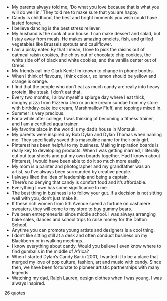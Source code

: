  - My parents always told me, ‘Do what you love because that is what you will do well in.’ They told me to make sure that you are happy.
 - Candy is childhood, the best and bright moments you wish could have lasted forever.
 - I believe dancing is the best stress reliever.
 - My husband is the cook at our house. I can make dessert and salad, but I stay away from meals. He makes amazing omelets, fish, and grilled vegetables like Brussels sprouts and cauliflower.
 - I am a picky eater. By that I mean, I love to pick the raisins out of oatmeal raisin cookies, the chips out of chocolate chip cookies, the white side off of black and white cookies, and the vanilla center out of Oreos.
 - My friends call me Clark Kent: I’m known to change in phone booths.
 - When I think of flavours, I think colour, so lemon should be yellow and orange is orange.
 - I find that the people who don’t eat as much candy are really into heavy protein, like steak. I don’t eat that.
 - Every two months, I allow myself a splurge day where I eat thick, doughy pizza from Pizzeria Uno or an ice cream sundae from my store with birthday-cake ice cream, Marshmallow Fluff, and toppings mixed in.
 - Summer is very precious.
 - For a while after college, I was thinking of becoming a fitness trainer, and I am a certified aqua trainer.
 - My favorite place in the world is my dad’s house in Montauk.
 - My parents were inspired by Bob Dylan and Dylan Thomas when naming me. They specifically saved this masculine name for their only girl.
 - Pinterest has been helpful to my business. Making inspiration boards is really key to developing products. When I was getting married, I literally cut out tear sheets and put my own boards together. Had I known about Pinterest, I would have been able to do it so much more easily.
 - My mom is a painter and photographer and my grandfather was an artist, so I’ve always been surrounded by creative people.
 - I always liked the idea of leadership and being a captain.
 - There’s no denying that candy is comfort food and it’s affordable.
 - Everything I own has some significance to me.
 - The best thing in business is to follow your gut. If a decision is not sitting well with you, don’t just make it.
 - If these rich women from 5th Avenue spend a fortune on cashmere sweaters, they will come to my store to buy gummy bears.
 - I’ve been entrepreneurial since middle school. I was always arranging bake sales, dances and school trips to raise money for the Dalton School.
 - Anytime you can promote young artists and designers is a cool thing.
 - I don’t like sitting still at a desk and often conduct business on my Blackberry or in walking meetings.
 - I know everything about candy. Would you believe I even know where to find gumballs in the middle of Africa?
 - When I started Dylan’s Candy Bar in 2001, I wanted it to be a place that merged my love of pop culture, fashion, art and music with candy. Since then, we have been fortunate to pioneer artistic partnerships with many legends.
 - Watching my dad, Ralph Lauren, design clothes when I was young, I was always inspired.

26 quotes